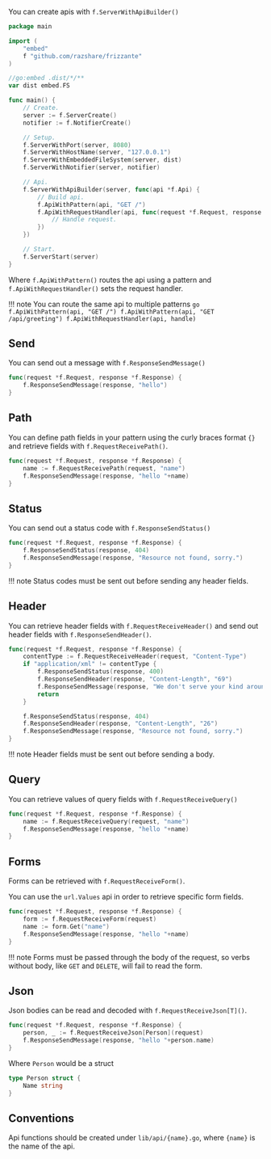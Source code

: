 You can create apis with `f.ServerWithApiBuilder()`

```go
package main

import (
	"embed"
	f "github.com/razshare/frizzante"
)

//go:embed .dist/*/**
var dist embed.FS

func main() {
	// Create.
	server := f.ServerCreate()
	notifier := f.NotifierCreate()

	// Setup.
	f.ServerWithPort(server, 8080)
	f.ServerWithHostName(server, "127.0.0.1")
	f.ServerWithEmbeddedFileSystem(server, dist)
	f.ServerWithNotifier(server, notifier)

	// Api.
	f.ServerWithApiBuilder(server, func(api *f.Api) {
        // Build api.
        f.ApiWithPattern(api, "GET /")
        f.ApiWithRequestHandler(api, func(request *f.Request, response *f.Response) {
            // Handle request.
        })
    })

	// Start.
	f.ServerStart(server)
}
```

Where `f.ApiWithPattern()` routes the api using a pattern and `f.ApiWithRequestHandler()` sets the request handler.

!!! note
    You can route the same api to multiple patterns
    ```go
    f.ApiWithPattern(api, "GET /")
    f.ApiWithPattern(api, "GET /api/greeting")
    f.ApiWithRequestHandler(api, handle)
    ```


## Send

You can send out a message with `f.ResponseSendMessage()`

```go
func(request *f.Request, response *f.Response) {
    f.ResponseSendMessage(response, "hello")
}
```

## Path

You can define path fields in your pattern using the curly 
braces format `{}` and retrieve fields with `f.RequestReceivePath()`.

```go
func(request *f.Request, response *f.Response) {
    name := f.RequestReceivePath(request, "name")
    f.ResponseSendMessage(response, "hello "+name)
}
```

## Status

You can send out a status code with `f.ResponseSendStatus()`

```go
func(request *f.Request, response *f.Response) {
    f.ResponseSendStatus(response, 404)
    f.ResponseSendMessage(response, "Resource not found, sorry.")
}
```

!!! note
    Status codes must be sent out before sending any header fields.

## Header

You can retrieve header fields with `f.RequestReceiveHeader()` and send out header fields with `f.ResponseSendHeader()`.

```go
func(request *f.Request, response *f.Response) {
    contentType := f.RequestReceiveHeader(request, "Content-Type")
    if "application/xml" != contentType {
        f.ResponseSendStatus(response, 400)
        f.ResponseSendHeader(response, "Content-Length", "69")
        f.ResponseSendMessage(response, "We don't serve your kind around here, better get an XML encoder, heh.")
        return
    }

    f.ResponseSendStatus(response, 404)
    f.ResponseSendHeader(response, "Content-Length", "26")
    f.ResponseSendMessage(response, "Resource not found, sorry.")
}
```

!!! note
    Header fields must be sent out before sending a body.

## Query

You can retrieve values of query fields with `f.RequestReceiveQuery()`

```go
func(request *f.Request, response *f.Response) {
    name := f.RequestReceiveQuery(request, "name")
    f.ResponseSendMessage(response, "hello "+name)
}
```

## Forms

Forms can be retrieved with `f.RequestReceiveForm()`.

You can use the `url.Values` api in order to retrieve specific form fields.

```go
func(request *f.Request, response *f.Response) {
    form := f.RequestReceiveForm(request)
    name := form.Get("name")
    f.ResponseSendMessage(response, "hello "+name)
}
```

!!! note
    Forms must be passed through the body of the request, so verbs without body, like `GET` and `DELETE`, will fail to read the form.

## Json

Json bodies can be read and decoded with `f.RequestReceiveJson[T]()`.

```go
func(request *f.Request, response *f.Response) {
    person, _ := f.RequestReceiveJson[Person](request)
    f.ResponseSendMessage(response, "hello "+person.name)
}
```

Where `Person` would be a struct

```go
type Person struct {
    Name string
}
```

## Conventions

Api functions should be created under `lib/api/{name}.go`, where `{name}` is the name of the api.